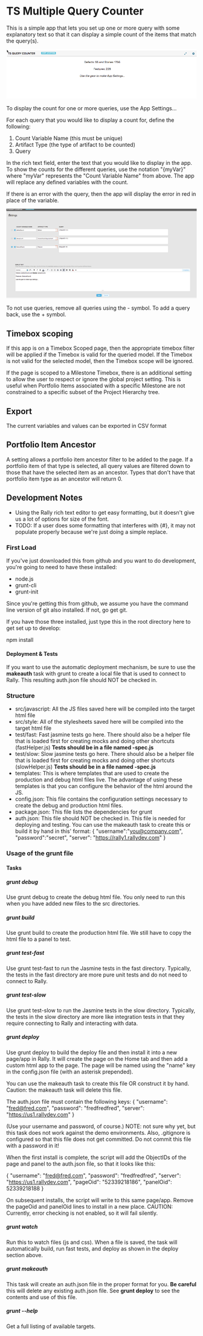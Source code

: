 # TS Multiple Query Counter

This is a simple app that lets you set up one or more query with some explanatory
text so that it can display a simple count of the items that match the
query(s).

![example](images/query-counter.png "Example Display")

To display the count for one or more queries, use the App Settings...

For each query that you would like to display a count for, define the following:
1.  Count Variable Name (this must be unique)
2.  Artifact Type (the type of artifact to be counted)
3.  Query

In the rich text field, enter the text that you would like to display in the app.
To show the counts for the different queries, use the notation "{myVar}" where
"myVar" represents the "Count Variable Name" from above.
The app will replace any defined variables with the count.

If there is an error with the query, then the app will display the error in red in
place of the variable.

![example](images/query-counter-settings.png "Example Configuration")

To not use queries, remove all queries using the - symbol.  To add a query back,
use the + symbol.

## Timebox scoping

If this app is on a Timebox Scoped page, then the appropriate timebox filter
will be applied if the Timebox is valid for the queried model.  If the Timebox
is not valid for the selected model, then the Timebox scope will be ignored.

If the page is scoped to a Milestone Timebox, there is an additional setting
to allow the user to respect or ignore the global project setting. This is
useful when Portfolio Items associated with a specific Milestone are not
constrained to a specific subset of the Project Hierarchy tree.

## Export

The current variables and values can be exported in CSV format

## Portfolio Item Ancestor

A setting allows a portfolio item ancestor filter to be added to the page. If a portfolio item
of that type is selected, all query values are filtered down to those that have the selected item
as an ancestor. Types that don't have that portfolio item type as an ancestor will return 0.

## Development Notes

* Using the Rally rich text editor to get easy formatting, but it doesn't give
us a lot of options for size of the font.
* TODO: If a user does some formatting that interferes with {#}, it may not
populate properly because we're just doing a simple replace.

### First Load

If you've just downloaded this from github and you want to do development,
you're going to need to have these installed:

 * node.js
 * grunt-cli
 * grunt-init

Since you're getting this from github, we assume you have the command line
version of git also installed.  If not, go get git.

If you have those three installed, just type this in the root directory here
to get set up to develop:

  npm install

#### Deployment & Tests

If you want to use the automatic deployment mechanism, be sure to use the
**makeauth** task with grunt to create a local file that is used to connect
to Rally.  This resulting auth.json file should NOT be checked in.

### Structure

  * src/javascript:  All the JS files saved here will be compiled into the
  target html file
  * src/style: All of the stylesheets saved here will be compiled into the
  target html file
  * test/fast: Fast jasmine tests go here.  There should also be a helper
  file that is loaded first for creating mocks and doing other shortcuts
  (fastHelper.js) **Tests should be in a file named <something>-spec.js**
  * test/slow: Slow jasmine tests go here.  There should also be a helper
  file that is loaded first for creating mocks and doing other shortcuts
  (slowHelper.js) **Tests should be in a file named <something>-spec.js**
  * templates: This is where templates that are used to create the production
  and debug html files live.  The advantage of using these templates is that
  you can configure the behavior of the html around the JS.
  * config.json: This file contains the configuration settings necessary to
  create the debug and production html files.
  * package.json: This file lists the dependencies for grunt
  * auth.json: This file should NOT be checked in.  This file is needed for deploying
  and testing.  You can use the makeauth task to create this or build it by hand in this'
  format:
    {
        "username":"you@company.com",
        "password":"secret",
        "server": "https://rally1.rallydev.com"
    }

### Usage of the grunt file
#### Tasks

##### grunt debug

Use grunt debug to create the debug html file.  You only need to run this when you have added new files to
the src directories.

##### grunt build

Use grunt build to create the production html file.  We still have to copy the html file to a panel to test.

##### grunt test-fast

Use grunt test-fast to run the Jasmine tests in the fast directory.  Typically, the tests in the fast
directory are more pure unit tests and do not need to connect to Rally.

##### grunt test-slow

Use grunt test-slow to run the Jasmine tests in the slow directory.  Typically, the tests in the slow
directory are more like integration tests in that they require connecting to Rally and interacting with
data.

##### grunt deploy

Use grunt deploy to build the deploy file and then install it into a new page/app in Rally.  It will create the page on the Home tab and then add a custom html app to the page.  The page will be named using the "name" key in the config.json file (with an asterisk prepended).

You can use the makeauth task to create this file OR construct it by hand.  Caution: the
makeauth task will delete this file.

The auth.json file must contain the following keys:
{
    "username": "fred@fred.com",
    "password": "fredfredfred",
    "server": "https://us1.rallydev.com"
}

(Use your username and password, of course.)  NOTE: not sure why yet, but this task does not work against the demo environments.  Also, .gitignore is configured so that this file does not get committed.  Do not commit this file with a password in it!

When the first install is complete, the script will add the ObjectIDs of the page and panel to the auth.json file, so that it looks like this:

{
    "username": "fred@fred.com",
    "password": "fredfredfred",
    "server": "https://us1.rallydev.com",
    "pageOid": "52339218186",
    "panelOid": 52339218188
}

On subsequent installs, the script will write to this same page/app. Remove the
pageOid and panelOid lines to install in a new place.  CAUTION:  Currently, error checking is not enabled, so it will fail silently.

##### grunt watch

Run this to watch files (js and css).  When a file is saved, the task will automatically build, run fast tests, and deploy as shown in the deploy section above.

##### grunt makeauth

This task will create an auth.json file in the proper format for you.  **Be careful** this will delete any existing auth.json file.  See **grunt deploy** to see the contents and use of this file.

##### grunt --help

Get a full listing of available targets.
